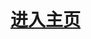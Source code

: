 <!DOCTYPE html>
<html>
	<head>
		<meta charset="UTF-8">
		<title>乐游网</title>
    <body>
      <h1><a href="http://onlyllh.top/旅游网站/旅游网站/untitled.html">进入主页</a></h1>
    </body>
  </head>
</html>
